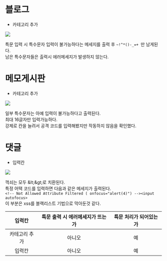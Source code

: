 
# 블로그

* 카테고리 추가

![](https://postfiles.pstatic.net/MjAyMDAyMTZfMTgy/MDAxNTgxODU5NDU3MDM1.YBok-1crgB46ZjaqZbMB6ZNeFxUR3nO-RJelRq1pxyUg.41BE1kkgdtMPlSi1Yt8mupz5677Pum7ypLR2R6qa8JYg.JPEG.rlaeoghks823/K-094.jpg)

특문 입력 시 특수문자 입력이 불가능하다는 메세지를 출력 후 `~!^*()-_=+ `만 남게된다.  
남은 특수문자들은 출력시 에러메세지가 발생하지 않는다.

# 메모게시판

* 카테고리 추가

![](https://blogfiles.pstatic.net/MjAyMDAyMTZfMTYg/MDAxNTgxODU5NDU3MDIz.qJQqdRsxwQ85GJxYo9PTMoaxzFSLiNbB0_PGB3YzrKgg.8Pe4MBT4t_0xji77zLiDSjGEaHfiBwkprapfnZ6zAv0g.JPEG.rlaeoghks823/K-095.jpg)

일부 특수문자는 아예 입력이 불가능하다고 출력된다.  
최대 16글자만 입력가능하다.  
강제로 칸을 늘려서 공격 코드를 입력해봤지만 작동하지 않음을 확인했다.

# 댓글

* 입력칸

![](https://blogfiles.pstatic.net/MjAyMDAyMTZfMTUy/MDAxNTgxODU5NDU3MDI3.a-uEgepFRO0h5_bcGGp01pmXwm1teUX_CnML32c_Q-4g._wldgmwPyxxSZ4DMk50D2s_z11XA3QDaaNYiUayRW4cg.JPEG.rlaeoghks823/K-096.jpg)

꺽쇠는 모두 \&lt;\&gt;로 치환된다.   
특정 어택 코드를 입력하면 다음과 같은 메세지가 출력된다.  
`<!-- Not Allowed Attribute Filtered ( onfocus="alert(4)") --><input autofocus>`  
이 부분은 xss를 블랙리스트 기법으로 막아둔것 같다.



  입력칸 | 특문 출력 시 에러메세지가 뜨는가 | 특문 처리가 되어있는가
  :---:|:---:|:---:
  카테고리 추가 | 아니오 | 예
  입력칸 | 아니오 | 예
